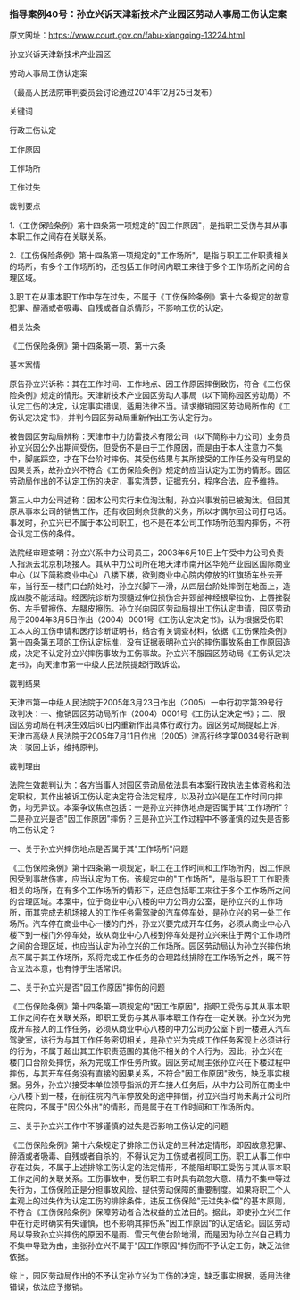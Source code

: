 ### 指导案例40号：孙立兴诉天津新技术产业园区劳动人事局工伤认定案
原文网址：https://www.court.gov.cn/fabu-xiangqing-13224.html

孙立兴诉天津新技术产业园区

劳动人事局工伤认定案

（最高人民法院审判委员会讨论通过2014年12月25日发布）

关键词

行政工伤认定

工作原因

工作场所

工作过失

裁判要点

1.《工伤保险条例》第十四条第一项规定的"因工作原因"，是指职工受伤与其从事本职工作之间存在关联关系。

2.《工伤保险条例》第十四条第一项规定的"工作场所"，是指与职工工作职责相关的场所，有多个工作场所的，还包括工作时间内职工来往于多个工作场所之间的合理区域。

3.职工在从事本职工作中存在过失，不属于《工伤保险条例》第十六条规定的故意犯罪、醉酒或者吸毒、自残或者自杀情形，不影响工伤的认定。

相关法条

《工伤保险条例》第十四条第一项、第十六条

基本案情

原告孙立兴诉称：其在工作时间、工作地点、因工作原因摔倒致伤，符合《工伤保险条例》规定的情形。天津新技术产业园区劳动人事局（以下简称园区劳动局）不认定工伤的决定，认定事实错误，适用法律不当。请求撤销园区劳动局所作的《工伤认定决定书》，并判令园区劳动局重新作出工伤认定行为。

被告园区劳动局辨称：天津市中力防雷技术有限公司（以下简称中力公司）业务员孙立兴因公外出期间受伤，但受伤不是由于工作原因，而是由于本人注意力不集中，脚底踩空，才在下台阶时摔伤。其受伤结果与其所接受的工作任务没有明显的因果关系，故孙立兴不符合《工伤保险条例》规定的应当认定为工伤的情形。园区劳动局作出的不认定工伤的决定，事实清楚，证据充分，程序合法，应予维持。

第三人中力公司述称：因本公司实行末位淘汰制，孙立兴事发前已被淘汰。但因其原从事本公司的销售工作，还有收回剩余货款的义务，所以才偶尔回公司打电话。事发时，孙立兴已不属于本公司职工，也不是在本公司工作场所范围内摔伤，不符合认定工伤的条件。

法院经审理查明：孙立兴系中力公司员工，2003年6月10日上午受中力公司负责人指派去北京机场接人。其从中力公司所在地天津市南开区华苑产业园区国际商业中心（以下简称商业中心）八楼下楼，欲到商业中心院内停放的红旗轿车处去开车，当行至一楼门口台阶处时，孙立兴脚下一滑，从四层台阶处摔倒在地面上，造成四肢不能活动。经医院诊断为颈髓过伸位损伤合并颈部神经根牵拉伤、上唇挫裂伤、左手臂擦伤、左腿皮擦伤。孙立兴向园区劳动局提出工伤认定申请，园区劳动局于2004年3月5日作出（2004）0001号《工伤认定决定书》，认为根据受伤职工本人的工伤申请和医疗诊断证明书，结合有关调查材料，依据《工伤保险条例》第十四条第五项的工伤认定标准，没有证据表明孙立兴的摔伤事故系由工作原因造成，决定不认定孙立兴摔伤事故为工伤事故。孙立兴不服园区劳动局《工伤认定决定书》，向天津市第一中级人民法院提起行政诉讼。

裁判结果

天津市第一中级人民法院于2005年3月23日作出（2005）一中行初字第39号行政判决：一、撤销园区劳动局所作（2004）0001号《工伤认定决定书》；二、限园区劳动局在判决生效后60日内重新作出具体行政行为。园区劳动局提起上诉，天津市高级人民法院于2005年7月11日作出（2005）津高行终字第0034号行政判决：驳回上诉，维持原判。

裁判理由

法院生效裁判认为：各方当事人对园区劳动局依法具有本案行政执法主体资格和法定职权，其作出被诉工伤认定决定符合法定程序，以及孙立兴是在工作时间内摔伤，均无异议。本案争议焦点包括：一是孙立兴摔伤地点是否属于其"工作场所"？二是孙立兴是否"因工作原因"摔伤？三是孙立兴工作过程中不够谨慎的过失是否影响工伤认定？

一、关于孙立兴摔伤地点是否属于其"工作场所"问题

《工伤保险条例》第十四条第一项规定，职工在工作时间和工作场所内，因工作原因受到事故伤害，应当认定为工伤。该规定中的"工作场所"，是指与职工工作职责相关的场所，在有多个工作场所的情形下，还应包括职工来往于多个工作场所之间的合理区域。本案中，位于商业中心八楼的中力公司办公室，是孙立兴的工作场所，而其完成去机场接人的工作任务需驾驶的汽车停车处，是孙立兴的另一处工作场所。汽车停在商业中心一楼的门外，孙立兴要完成开车任务，必须从商业中心八楼下到一楼门外停车处，故从商业中心八楼到停车处是孙立兴来往于两个工作场所之间的合理区域，也应当认定为孙立兴的工作场所。园区劳动局认为孙立兴摔伤地点不属于其工作场所，系将完成工作任务的合理路线排除在工作场所之外，既不符合立法本意，也有悖于生活常识。

二、关于孙立兴是否"因工作原因"摔伤的问题

《工伤保险条例》第十四条第一项规定的"因工作原因"，指职工受伤与其从事本职工作之间存在关联关系，即职工受伤与其从事本职工作存在一定关联。孙立兴为完成开车接人的工作任务，必须从商业中心八楼的中力公司办公室下到一楼进入汽车驾驶室，该行为与其工作任务密切相关，是孙立兴为完成工作任务客观上必须进行的行为，不属于超出其工作职责范围的其他不相关的个人行为。因此，孙立兴在一楼门口台阶处摔伤，系为完成工作任务所致。园区劳动局主张孙立兴在下楼过程中摔伤，与其开车任务没有直接的因果关系，不符合"因工作原因"致伤，缺乏事实根据。另外，孙立兴接受本单位领导指派的开车接人任务后，从中力公司所在商业中心八楼下到一楼，在前往院内汽车停放处的途中摔倒，孙立兴当时尚未离开公司所在院内，不属于"因公外出"的情形，而是属于在工作时间和工作场所内。

三、关于孙立兴工作中不够谨慎的过失是否影响工伤认定的问题

《工伤保险条例》第十六条规定了排除工伤认定的三种法定情形，即因故意犯罪、醉酒或者吸毒、自残或者自杀的，不得认定为工伤或者视同工伤。职工从事工作中存在过失，不属于上述排除工伤认定的法定情形，不能阻却职工受伤与其从事本职工作之间的关联关系。工伤事故中，受伤职工有时具有疏忽大意、精力不集中等过失行为，工伤保险正是分担事故风险、提供劳动保障的重要制度。如果将职工个人主观上的过失作为认定工伤的排除条件，违反工伤保险"无过失补偿"的基本原则，不符合《工伤保险条例》保障劳动者合法权益的立法目的。据此，即使孙立兴工作中在行走时确实有失谨慎，也不影响其摔伤系"因工作原因"的认定结论。园区劳动局以导致孙立兴摔伤的原因不是雨、雪天气使台阶地滑，而是因为孙立兴自己精力不集中导致为由，主张孙立兴不属于"因工作原因"摔伤而不予认定工伤，缺乏法律依据。

综上，园区劳动局作出的不予认定孙立兴为工伤的决定，缺乏事实根据，适用法律错误，依法应予撤销。
